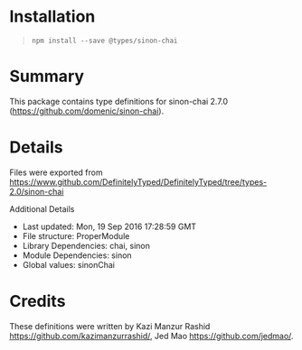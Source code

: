 # Installation
> `npm install --save @types/sinon-chai`

# Summary
This package contains type definitions for sinon-chai 2.7.0 (https://github.com/domenic/sinon-chai).

# Details
Files were exported from https://www.github.com/DefinitelyTyped/DefinitelyTyped/tree/types-2.0/sinon-chai

Additional Details
 * Last updated: Mon, 19 Sep 2016 17:28:59 GMT
 * File structure: ProperModule
 * Library Dependencies: chai, sinon
 * Module Dependencies: sinon
 * Global values: sinonChai

# Credits
These definitions were written by Kazi Manzur Rashid <https://github.com/kazimanzurrashid/>, Jed Mao <https://github.com/jedmao/>.
